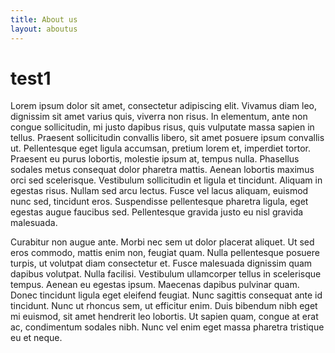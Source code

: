 ```yaml
---
title: About us
layout: aboutus
---
```

  # test1


  Lorem ipsum dolor sit amet, consectetur adipiscing elit. Vivamus diam leo,
  dignissim sit amet varius quis, viverra non risus. In elementum, ante non
  congue sollicitudin, mi justo dapibus risus, quis vulputate massa sapien in
  tellus. Praesent sollicitudin convallis libero, sit amet posuere ipsum
  convallis ut. Pellentesque eget ligula accumsan, pretium lorem et, imperdiet
  tortor. Praesent eu purus lobortis, molestie ipsum at, tempus nulla. Phasellus
  sodales metus consequat dolor pharetra mattis. Aenean lobortis maximus orci
  sed scelerisque. Vestibulum sollicitudin et ligula et tincidunt. Aliquam in
  egestas risus. Nullam sed arcu lectus. Fusce vel lacus aliquam, euismod nunc
  sed, tincidunt eros. Suspendisse pellentesque pharetra ligula, eget egestas
  augue faucibus sed. Pellentesque gravida justo eu nisl gravida malesuada.


  Curabitur non augue ante. Morbi nec sem ut dolor placerat aliquet. Ut sed eros
  commodo, mattis enim non, feugiat quam. Nulla pellentesque posuere turpis, ut
  volutpat diam consectetur et. Fusce malesuada dignissim quam dapibus volutpat.
  Nulla facilisi. Vestibulum ullamcorper tellus in scelerisque tempus. Aenean eu
  egestas ipsum. Maecenas dapibus pulvinar quam. Donec tincidunt ligula eget
  eleifend feugiat. Nunc sagittis consequat ante id tincidunt. Nunc ut rhoncus
  sem, ut efficitur enim. Duis bibendum nibh eget mi euismod, sit amet hendrerit
  leo lobortis. Ut sapien quam, congue at erat ac, condimentum sodales nibh.
  Nunc vel enim eget massa pharetra tristique eu et neque.
